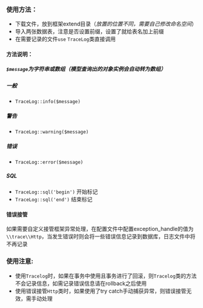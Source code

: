 
### 使用方法：

 - 下载文件，放到框架extend目录（*放置的位置不同，需要自己修改命名空间*）
 - 导入两张数据表，注意是否设置前缀，设置了就给表名加上前缀
 - 在需要记录的文件`use` `TraceLog`类直接调用
 #### 方法说明：
 ##### `$message`为字符串或数组（模型查询出的对象实例会自动转为数组）
 
 ##### 一般
 - `TraceLog::info($message)` 
  ##### 警告
 - `TraceLog::warning($message)` 
 ##### 错误
 - `TraceLog::error($message)` 
 ##### SQL
 - `TraceLog::sql('begin')` 开始标记
 - `TraceLog::sql('end')` 结束标记
 
 #### 错误接管
 如果需要自定义接管框架异常处理，在配置文件中配置exception_handle的值为`\\trace\\Http`，当发生错误时则会将一些错误信息记录到数据库，日志文件中将不再记录

### 使用注意:
- 使用`Tracelog`时，如果在事务中使用且事务进行了回滚，则`Tracelog`类的方法不会记录信息，如需记录错误信息请在rollback之后使用
- 使用错误接管`Http`类时，如果使用了try catch手动捕获异常，则错误接管无效，需手动处理

